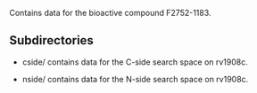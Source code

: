 Contains data for the bioactive compound F2752-1183.

## Subdirectories

- cside/ contains data for the C-side search space on rv1908c.

- nside/ contains data for the N-side search space on rv1908c.

